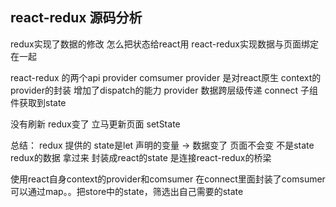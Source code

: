 ## react-redux 源码分析
redux实现了数据的修改 怎么把状态给react用  react-redux实现数据与页面绑定在一起

react-redux 的两个api
provider comsumer 
provider 是对react原生 context的provider的封装 增加了dispatch的能力 
provider 数据跨层级传递 
connect 子组件获取到state

没有刷新 
redux变了 立马更新页面 setState 

总结：
redux 提供的 state是let 声明的变量 -> 数据变了 页面不会变 不是state
redux的数据 拿过来 封装成react的state 
是连接react-redux的桥梁  

使用react自身context的provider和comsumer 
在connect里面封装了comsumer 可以通过map。。把store中的state，筛选出自己需要的state
